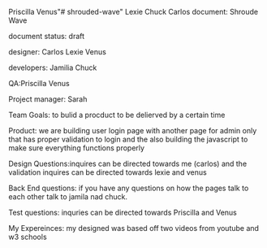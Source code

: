 
Priscilla
Venus"# shrouded-wave"
Lexie
Chuck
Carlos
document: Shroude Wave

document status: draft

designer: Carlos Lexie Venus

developers: Jamilia Chuck

QA:Priscilla Venus

Project manager: Sarah

Team Goals: to bulid a procduct to be delierved by a certain time

Product: we are building user login page with another page for admin only that has proper validation to login and the also building the javascript to make sure everything
functions properly

Design Questions:inquires can be directed towards me (carlos) and the validation inquires can be directed towards lexie and venus

Back End questions: if you have any questions on how the pages talk to each other talk to jamila nad chuck.

Test questions: inquries can be directed towards Priscilla and Venus


My Expereinces: my designed was based off two videos from youtube and w3 schools
